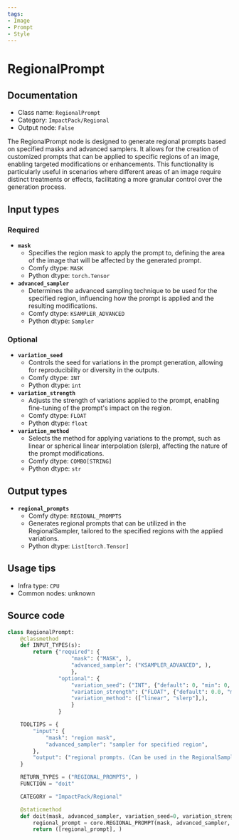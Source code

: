 ```yaml
---
tags:
- Image
- Prompt
- Style
---
```


# RegionalPrompt
## Documentation
- Class name: `RegionalPrompt`
- Category: `ImpactPack/Regional`
- Output node: `False`

The RegionalPrompt node is designed to generate regional prompts based on specified masks and advanced samplers. It allows for the creation of customized prompts that can be applied to specific regions of an image, enabling targeted modifications or enhancements. This functionality is particularly useful in scenarios where different areas of an image require distinct treatments or effects, facilitating a more granular control over the generation process.
## Input types
### Required
- **`mask`**
    - Specifies the region mask to apply the prompt to, defining the area of the image that will be affected by the generated prompt.
    - Comfy dtype: `MASK`
    - Python dtype: `torch.Tensor`
- **`advanced_sampler`**
    - Determines the advanced sampling technique to be used for the specified region, influencing how the prompt is applied and the resulting modifications.
    - Comfy dtype: `KSAMPLER_ADVANCED`
    - Python dtype: `Sampler`
### Optional
- **`variation_seed`**
    - Controls the seed for variations in the prompt generation, allowing for reproducibility or diversity in the outputs.
    - Comfy dtype: `INT`
    - Python dtype: `int`
- **`variation_strength`**
    - Adjusts the strength of variations applied to the prompt, enabling fine-tuning of the prompt's impact on the region.
    - Comfy dtype: `FLOAT`
    - Python dtype: `float`
- **`variation_method`**
    - Selects the method for applying variations to the prompt, such as linear or spherical linear interpolation (slerp), affecting the nature of the prompt modifications.
    - Comfy dtype: `COMBO[STRING]`
    - Python dtype: `str`
## Output types
- **`regional_prompts`**
    - Comfy dtype: `REGIONAL_PROMPTS`
    - Generates regional prompts that can be utilized in the RegionalSampler, tailored to the specified regions with the applied variations.
    - Python dtype: `List[torch.Tensor]`
## Usage tips
- Infra type: `CPU`
- Common nodes: unknown


## Source code
```python
class RegionalPrompt:
    @classmethod
    def INPUT_TYPES(s):
        return {"required": {
                    "mask": ("MASK", ),
                    "advanced_sampler": ("KSAMPLER_ADVANCED", ),
                    },
                "optional": {
                    "variation_seed": ("INT", {"default": 0, "min": 0, "max": 0xffffffffffffffff}),
                    "variation_strength": ("FLOAT", {"default": 0.0, "min": 0.0, "max": 1.0, "step": 0.01}),
                    "variation_method": (["linear", "slerp"],),
                    }
                }

    TOOLTIPS = {
        "input": {
            "mask": "region mask",
            "advanced_sampler": "sampler for specified region",
        },
        "output": ("regional prompts. (Can be used in the RegionalSampler.)", )
    }

    RETURN_TYPES = ("REGIONAL_PROMPTS", )
    FUNCTION = "doit"

    CATEGORY = "ImpactPack/Regional"

    @staticmethod
    def doit(mask, advanced_sampler, variation_seed=0, variation_strength=0.0, variation_method="linear"):
        regional_prompt = core.REGIONAL_PROMPT(mask, advanced_sampler, variation_seed=variation_seed, variation_strength=variation_strength, variation_method=variation_method)
        return ([regional_prompt], )

```
